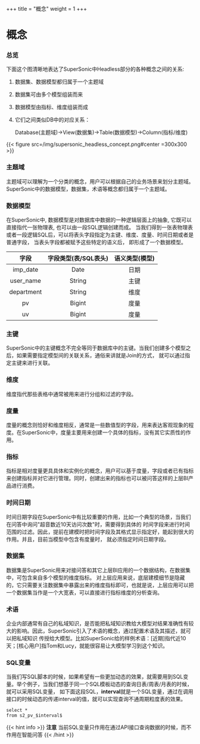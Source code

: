 +++
title = "概念"
weight = 1
+++

# 概念

### **总览**
下面这个图清晰地表达了SuperSonic中Headless部分的各种概念之间的关系:

1. 数据集、数据模型都归属于一个主题域
2. 数据集可由多个模型组装而来
3. 数据模型由指标、维度组装而成
4. 它们之间类似DB中的对应关系：

   Database(主题域)->View(数据集)->Table(数据模型)->Column(指标/维度)


{{< figure src=/img/supersonic_headless_concept.png#center =300x300 >}}


### **主题域**
主题域可以理解为一个分类的概念，用户可以根据自己的业务场景来划分主题域。SuperSonic中的数据模型，数据集，术语等概念都归属于一个主题域。

### **数据模型**  
在SuperSonic中, 数据模型是对数据库中数据的一种逻辑层面上的抽象, 它既可以直接指代一张物理表, 也可以由一段SQL逻辑创建而成。
当我们得到一张表物理表或者一段逻辑SQL后，可以将表头字段指定为主键、维度、度量、时间日期或者是普通字段，
当表头字段都被赋予这些特定的语义后， 即形成了一个数据模型。

| 字段        | 字段类型(表/SQL表头) | 语义类型(模型) |
|:----:|:-------------:|:----:|
| imp_date   |     Date      | 日期       |
| user_name  |    String     | 主键       |
| department |    String     | 维度       |
| pv         |    Bigint     | 度量       |
| uv         |    Bigint     | 度量       |


### **主键**
SuperSonic中的主键概念不完全等同于数据库中的主键。当我们创建多个模型之后，如果需要指定模型间的关联关系，通俗来讲就是Join的方式，
就可以通过指定主键来进行关联。

### **维度**
维度指代那些表格中通常被用来进行分组和过滤的字段。

### **度量**
度量的概念则恰好和维度相反，通常是一些数值型的字段，用来表达客观现象的程度。在SuperSonic中，度量主要用来创建一个具体的指标，没有其它实质性的作用。

### **指标**
指标是相对度量更具具体和实例化的概念，用户可以基于度量，字段或者已有指标来创建指标并对它进行管理。同时，创建出来的指标也可以被问答这样的上层BI产品进行消费。

### **时间日期**
时间日期字段在SuperSonic中有比较重要的作用，比如一个典型的场景，当我们在问答中询问"超音数近10天访问次数"时，需要得到具体的
时间字段来进行时间范围的过滤。因此，提前在建模时把时间字段及其格式显示指定好，能起到很大的作用。并且，目前当模型中包含有度量时，
就必须指定时间日期字段。

### **数据集**
数据集是SuperSonic用来对接问答和其它上层BI应用的一个数据结构，在数据集中，可包含来自多个模型的维度指标。
对上层应用来说，底层建模细节是隐藏的，它只需要关注数据集中暴露出来的维度指标即可，也就是说，上层应用可以把一个数据集当作是一个大宽表，可以直接进行指标维度的分析查询。

### **术语**
企业内部通常有自己的私域知识，是否能把私域知识教给大模型对结果准确性有较大的影响。因此，SuperSonic引入了术语的概念，通过配置术语及其描述，就可以把私域知识
传授给大模型。比如SuperSonic给的样例术语：[近期]指代近10天；[核心用户]指Tom和Lucy，就能很容易让大模型学习到这个知识。

### **SQL变量**
当我们写SQL脚本的时候，如果希望有一些更加动态的效果，就需要用到SQL变量。举个例子，当我们想基于同一个SQL模板动态的查询日表/周表/月表的时候，就可以采用SQL变量，
如下面这段SQL，**interval**就是一个SQL变量，通过在调用接口的时候动态的传递interval的值，就可以实现查询不通周期粒度表的效果。


```
select *
from s2_pv_$interval$
```


{{< hint info >}}
**注意** 当前SQL变量只作用在通过API接口查询数据的时候，而不作用在智能问答
{{< /hint >}}